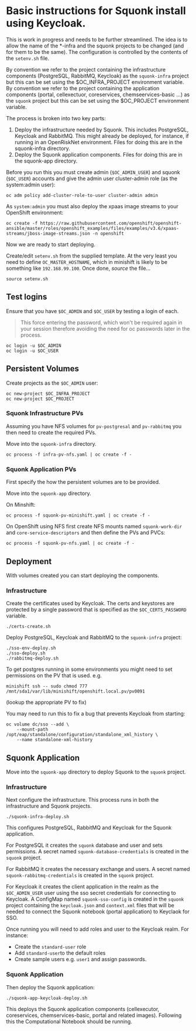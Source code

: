 # Basic instructions for Squonk install using Keycloak.

This is work in progress and needs to be further streamlined.
The idea is to allow the name of the *-infra and the squonk projects to be changed
(and for them to be the same). The configuration is controlled by the contents of
the `setenv.sh` file.

By convention we refer to the project containing the infrastructure components (PostgreSQL, RabbitMQ, Keycloak) as the 
`squonk-infra` project but this can be set using the $OC_INFRA_PROJECT environment variable.
By convention we refer to the project containing the application components
(portal, cellexectuor, coreservices, chemseervices-basic ...) as the `squonk` project
but this can be set using the $OC_PROJECT environment variable.
 
The process is broken into two key parts:

1.  Deploy the infrastructure needed by Squonk. This includes PostgreSQL,
    Keycloak and RabbitMQ. This might already be deployed,
    for instance, if running in an OpenRiskNet environment.
    Files for doing this are in the squonk-infra directory.
2.  Deploy the Squonk application components.
    Files for doing this are in the squonk-app directory.

Before you run this you must create admin (`$OC_ADMIN_USER`)
and squonk (`$OC_USER`) accounts and give the admin user cluster-admin role
(as the system:admin user):
```
oc adm policy add-cluster-role-to-user cluster-admin admin
```

As `system:admin` you must also deploy the xpaas image streams to your
OpenShift environment:
```
oc create -f https://raw.githubusercontent.com/openshift/openshift-ansible/master/roles/openshift_examples/files/examples/v3.6/xpaas-streams/jboss-image-streams.json -n openshift
```

Now we are ready to start deploying.

Create/edit `setenv.sh` from the supplied template. At the very least you
need to define `OC_MASTER_HOSTNAME`, which in minishift is likely to be
something like `192.168.99.100`. Once done, _source_ the file...

```
source setenv.sh
```

## Test logins
Ensure that you have `$OC_ADMIN` and `$OC_USER` by testing a login of each.

>   This force entering the password, which won't be required again in your
    session therefore avoiding the need for oc passwords later in the process.

```
oc login -u $OC_ADMIN
oc login -u $OC_USER
```

## Persistent Volumes
Create projects as the `$OC_ADMIN` user:
```
oc new-project $OC_INFRA_PROJECT
oc new-project $OC_PROJECT
```

### Squonk Infrastructure PVs
Assuming you have NFS volumes for `pv-postgresal` and `pv-rabbitmq` you then
need to create the required PVs.

Move into the `squonk-infra` directory.

```
oc process -f infra-pv-nfs.yaml | oc create -f -
```

### Squonk Application PVs
First specify the how the persistent volumes are to be provided.

Move into the `squonk-app` directory.

On Minshift:
```
oc process -f squonk-pv-minishift.yaml | oc create -f -
```

On OpenShift using NFS first create NFS mounts named `squonk-work-dir`
and `core-service-descriptors` and then define the PVs and PVCs:
```
oc process -f squonk-pv-nfs.yaml | oc create -f -
```

## Deployment
With volumes created you can start deploying the components.

### Infrastructure
Create the certificates used by Keycloak.
The certs and keystores are protected by a single password that
is specified as the `$OC_CERTS_PASSWORD` variable.

```
./certs-create.sh
```

Deploy PostgreSQL, Keycloak and RabbitMQ to the `squonk-infra` project:
```
./sso-env-deploy.sh
./sso-deploy.sh
./rabbitmq-deploy.sh
```

To get postgres running in some environments you might need to
set permissions on the PV that is used. e.g.
```
minishift ssh -- sudo chmod 777 /mnt/sda1/var/lib/minishift/openshift.local.pv/pv0091
```
(lookup the appropriate PV to fix)

You may need to run this to fix a bug that prevents Keycloak from starting:
```
oc volume dc/sso --add \
    --mount-path /opt/eap/standalone/configuration/standalone_xml_history \
    --name standalone-xml-history
```

## Squonk Application
Move into the `squonk-app` directory to deploy Squonk to the `squonk` project.

### Infrastructure
Next configure the infrastructure. This process runs in both the infrastructure
and Squonk projects.

```
./squonk-infra-deploy.sh
```
This configures PostgreSQL, RabbitMQ and Keycloak for the Squonk application.

For PostgreSQL it creates the `squonk` database and user and sets permissions.
A secret named `squonk-database-credentials` is created in the `squonk` project.

For RabbitMQ it creates the necessary exchange and users.
A secret named `squonk-rabbitmq-credentials` is created in the `squonk` project.

For Keycloak it creates the client application in the realm as the
`$OC_ADMIN_USER` user using the sso secret credentials for connecting
to Keycloak. A ConfigMap named `squonk-sso-config` is created in the `squonk`
project containing the `keycloak.json` and `context.xml` files that will be
needed to connect the Squonk notebook (portal application) to Keyclaok for SSO.

Once running you will need to add roles and user to the Keycloak realm.
For instance:

-   Create the `standard-user` role
-   Add `standard-user`to the default roles
-   Create sample users e.g. `user1` and assign passwords.

### Squonk Application
Then deploy the Squonk application:
```
./squonk-app-keycloak-deploy.sh
```
This deploys the Squonk application components
(cellexecutor, coreservices, chemservices-basic, portal and related images).
Following this the Computational Notebook should be running.
